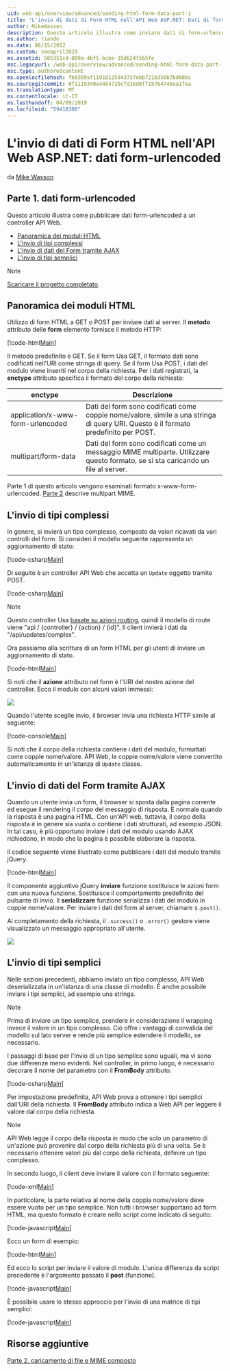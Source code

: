 ```yaml
---
uid: web-api/overview/advanced/sending-html-form-data-part-1
title: "L'invio di dati di Form HTML nell'API Web ASP.NET: Dati di form-urlencoded - ASP.NET 4.x"
author: MikeWasson
description: Questo articolo illustra come inviare dati di form-urlencoded a un controller API Web con ASP.NET 4.x
ms.author: riande
ms.date: 06/15/2012
ms.custom: seoapril2019
ms.assetid: 585351c4-809a-4bf5-bcbe-35d624f565fe
msc.legacyurl: /web-api/overview/advanced/sending-html-form-data-part-1
msc.type: authoredcontent
ms.openlocfilehash: fb0309af11910125943737ebb721b356b7bd08bc
ms.sourcegitcommit: 0f1119340e4464720cfd16d0ff15764746ea1fea
ms.translationtype: MT
ms.contentlocale: it-IT
ms.lasthandoff: 04/09/2019
ms.locfileid: "59418300"
---
```

# <a name="sending-html-form-data-in-aspnet-web-api-form-urlencoded-data"></a>L'invio di dati di Form HTML nell'API Web ASP.NET: dati form-urlencoded

da [Mike Wasson](https://github.com/MikeWasson)

## <a name="part-1-form-urlencoded-data"></a>Parte 1. dati form-urlencoded

Questo articolo illustra come pubblicare dati form-urlencoded a un controller API Web.

- [Panoramica dei moduli HTML](#overview_of_html_forms)
- [L'invio di tipi complessi](#sending_complex_types)
- [L'invio di dati del Form tramite AJAX](#sending_form_data_via_ajax)
- [L'invio di tipi semplici](#sending_simple_types)

> [!NOTE]
> [Scaricare il progetto completato](https://code.msdn.microsoft.com/ASPNET-Web-API-Sending-a6f9d007).


<a id="overview_of_html_forms"></a>
## <a name="overview-of-html-forms"></a>Panoramica dei moduli HTML

Utilizzo di form HTML a GET o POST per inviare dati al server. Il **metodo** attributo delle **form** elemento fornisce il metodo HTTP:

[!code-html[Main](sending-html-form-data-part-1/samples/sample1.html)]

Il metodo predefinito è GET. Se il form Usa GET, il formato dati sono codificati nell'URI come stringa di query. Se il form Usa POST, i dati del modulo viene inseriti nel corpo della richiesta. Per i dati registrati, la **enctype** attributo specifica il formato del corpo della richiesta:

| enctype | Descrizione |
| --- | --- |
| application/x-www-form-urlencoded | Dati del form sono codificati come coppie nome/valore, simile a una stringa di query URI. Questo è il formato predefinito per POST. |
| multipart/form-data | Dati del form sono codificati come un messaggio MIME multiparte. Utilizzare questo formato, se si sta caricando un file al server. |

Parte 1 di questo articolo vengono esaminati formato x-www-form-urlencoded. [Parte 2](sending-html-form-data-part-2.md) descrive multipart MIME.

<a id="sending_complex_types"></a>
## <a name="sending-complex-types"></a>L'invio di tipi complessi

In genere, si invierà un tipo complesso, composto da valori ricavati da vari controlli del form. Si consideri il modello seguente rappresenta un aggiornamento di stato:

[!code-csharp[Main](sending-html-form-data-part-1/samples/sample2.cs)]

Di seguito è un controller API Web che accetta un `Update` oggetto tramite POST.

[!code-csharp[Main](sending-html-form-data-part-1/samples/sample3.cs)]

> [!NOTE]
> Questo controller Usa [basate su azioni routing](../web-api-routing-and-actions/routing-in-aspnet-web-api.md#routing_by_action_name), quindi il modello di route viene &quot;api / {controller} / {action} / {id}&quot;. Il client invierà i dati da &quot;/api/updates/complex&quot;.


Ora passiamo alla scrittura di un form HTML per gli utenti di inviare un aggiornamento di stato.

[!code-html[Main](sending-html-form-data-part-1/samples/sample4.html)]

Si noti che il **azione** attributo nel form è l'URI del nostro azione del controller. Ecco il modulo con alcuni valori immessi:

![](sending-html-form-data-part-1/_static/image1.png)

Quando l'utente sceglie invio, il browser invia una richiesta HTTP simile al seguente:

[!code-console[Main](sending-html-form-data-part-1/samples/sample5.cmd)]

Si noti che il corpo della richiesta contiene i dati del modulo, formattati come coppie nome/valore. API Web, le coppie nome/valore viene convertito automaticamente in un'istanza di `Update` classe.

<a id="sending_form_data_via_ajax"></a>
## <a name="sending-form-data-via-ajax"></a>L'invio di dati del Form tramite AJAX

Quando un utente invia un form, il browser si sposta dalla pagina corrente ed esegue il rendering il corpo del messaggio di risposta. È normale quando la risposta è una pagina HTML. Con un'API web, tuttavia, il corpo della risposta è in genere sia vuota o contiene i dati strutturati, ad esempio JSON. In tal caso, è più opportuno inviare i dati del modulo usando AJAX richiedono, in modo che la pagina è possibile elaborare la risposta.

Il codice seguente viene illustrato come pubblicare i dati del modulo tramite jQuery.

[!code-html[Main](sending-html-form-data-part-1/samples/sample6.html)]

Il componente aggiuntivo jQuery **inviare** funzione sostituisce le azioni form con una nuova funzione. Sostituisce il comportamento predefinito del pulsante di invio. Il **serializzare** funzione serializza i dati del modulo in coppie nome/valore. Per inviare i dati del form al server, chiamare `$.post()`.

Al completamento della richiesta, il `.success()` o `.error()` gestore viene visualizzato un messaggio appropriato all'utente.

![](sending-html-form-data-part-1/_static/image2.png)

<a id="sending_simple_types"></a>
## <a name="sending-simple-types"></a>L'invio di tipi semplici

Nelle sezioni precedenti, abbiamo inviato un tipo complesso, API Web deserializzata in un'istanza di una classe di modello. È anche possibile inviare i tipi semplici, ad esempio una stringa.

> [!NOTE]
> Prima di inviare un tipo semplice, prendere in considerazione il wrapping invece il valore in un tipo complesso. Ciò offre i vantaggi di convalida del modello sul lato server e rende più semplice estendere il modello, se necessario.


I passaggi di base per l'invio di un tipo semplice sono uguali, ma vi sono due differenze meno evidenti. Nel controller, in primo luogo, è necessario decorare il nome del parametro con il **FromBody** attributo.

[!code-csharp[Main](sending-html-form-data-part-1/samples/sample7.cs?highlight=3)]

Per impostazione predefinita, API Web prova a ottenere i tipi semplici dall'URI della richiesta. Il **FromBody** attributo indica a Web API per leggere il valore dal corpo della richiesta.

> [!NOTE]
> API Web legge il corpo della risposta in modo che solo un parametro di un'azione può provenire dal corpo della richiesta più di una volta. Se è necessario ottenere valori più dal corpo della richiesta, definire un tipo complesso.


In secondo luogo, il client deve inviare il valore con il formato seguente:

[!code-xml[Main](sending-html-form-data-part-1/samples/sample8.xml)]

In particolare, la parte relativa al nome della coppia nome/valore deve essere vuoto per un tipo semplice. Non tutti i browser supportano ad form HTML, ma questo formato è creare nello script come indicato di seguito:

[!code-javascript[Main](sending-html-form-data-part-1/samples/sample9.js)]

Ecco un form di esempio:

[!code-html[Main](sending-html-form-data-part-1/samples/sample10.html)]

Ed ecco lo script per inviare il valore di modulo. L'unica differenza da script precedente è l'argomento passato il **post** (funzione).

[!code-javascript[Main](sending-html-form-data-part-1/samples/sample11.js?highlight=2)]

È possibile usare lo stesso approccio per l'invio di una matrice di tipi semplici:

[!code-javascript[Main](sending-html-form-data-part-1/samples/sample12.js)]

## <a name="additional-resources"></a>Risorse aggiuntive

[Parte 2. caricamento di file e MIME composto](sending-html-form-data-part-2.md)
